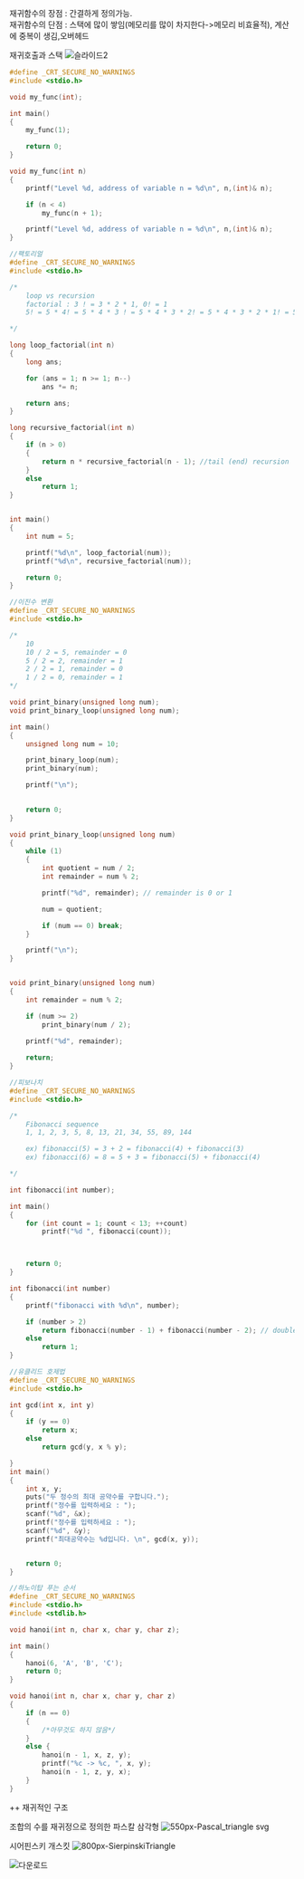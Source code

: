 
재귀함수의 장점 : 간결하게 정의가능. <br/>
재귀함수의 단점 : 스택에 많이 쌓임(메모리를 많이 차지한다->메모리 비효율적),
                 계산에 중복이 생김,오버헤드
                 
재귀호출과 스택
![슬라이드2](https://user-images.githubusercontent.com/92626903/212695332-c9c65dd4-defd-4eb9-92be-6bb832986c0b.JPG)

```c
#define _CRT_SECURE_NO_WARNINGS
#include <stdio.h>

void my_func(int);

int main()
{
    my_func(1);

    return 0;
}

void my_func(int n)
{
    printf("Level %d, address of variable n = %d\n", n,(int)& n);

    if (n < 4)
        my_func(n + 1);

    printf("Level %d, address of variable n = %d\n", n,(int)& n);
}
```

```c
//팩토리얼
#define _CRT_SECURE_NO_WARNINGS
#include <stdio.h>

/*
    loop vs recursion
    factorial : 3 ! = 3 * 2 * 1, 0! = 1
    5! = 5 * 4! = 5 * 4 * 3 ! = 5 * 4 * 3 * 2! = 5 * 4 * 3 * 2 * 1! = 5 * 4 * 3 * 2 * 1 * 0!

*/

long loop_factorial(int n) 
{
    long ans;

    for (ans = 1; n >= 1; n--)
        ans *= n;

    return ans;
}

long recursive_factorial(int n)
{
    if (n > 0)
    {
        return n * recursive_factorial(n - 1); //tail (end) recursion
    }
    else
        return 1;
}


int main()
{
    int num = 5;

    printf("%d\n", loop_factorial(num));
    printf("%d\n", recursive_factorial(num));

    return 0;
}
```

```c
//이진수 변환
#define _CRT_SECURE_NO_WARNINGS
#include <stdio.h>

/*
    10
    10 / 2 = 5, remainder = 0
    5 / 2 = 2, remainder = 1
    2 / 2 = 1, remainder = 0
    1 / 2 = 0, remainder = 1
*/

void print_binary(unsigned long num);
void print_binary_loop(unsigned long num);

int main()
{
    unsigned long num = 10;

    print_binary_loop(num);
    print_binary(num);

    printf("\n");

    
    return 0;
}

void print_binary_loop(unsigned long num)
{
    while (1)
    {
        int quotient = num / 2;
        int remainder = num % 2;

        printf("%d", remainder); // remainder is 0 or 1

        num = quotient;

        if (num == 0) break;
    }

    printf("\n");
}


void print_binary(unsigned long num)
{
    int remainder = num % 2;

    if (num >= 2)
        print_binary(num / 2);
        
    printf("%d", remainder);

    return;
}
```

```c
//피보나치 
#define _CRT_SECURE_NO_WARNINGS
#include <stdio.h>

/*
    Fibonacci sequence
    1, 1, 2, 3, 5, 8, 13, 21, 34, 55, 89, 144

    ex) fibonacci(5) = 3 + 2 = fibonacci(4) + fibonacci(3)
    ex) fibonacci(6) = 8 = 5 + 3 = fibonacci(5) + fibonacci(4)

*/

int fibonacci(int number);

int main()
{
    for (int count = 1; count < 13; ++count)
        printf("%d ", fibonacci(count));



    return 0;
}

int fibonacci(int number)
{
    printf("fibonacci with %d\n", number);

    if (number > 2)
        return fibonacci(number - 1) + fibonacci(number - 2); // double recursion
    else
        return 1;
}


```

```c
//유클리드 호제법
#define _CRT_SECURE_NO_WARNINGS
#include <stdio.h>

int gcd(int x, int y)
{
    if (y == 0)
        return x;
    else
        return gcd(y, x % y);

}
int main()
{
    int x, y;
    puts("두 정수의 최대 공약수를 구합니다.");
    printf("정수를 입력하세요 : ");
    scanf("%d", &x);
    printf("정수를 입력하세요 : ");
    scanf("%d", &y);
    printf("최대공약수는 %d입니다. \n", gcd(x, y));


    return 0;
}
```

```c
//하노이탑 푸는 순서
#define _CRT_SECURE_NO_WARNINGS
#include <stdio.h>
#include <stdlib.h>

void hanoi(int n, char x, char y, char z);

int main()
{
    hanoi(6, 'A', 'B', 'C');
    return 0;
}

void hanoi(int n, char x, char y, char z)
{
    if (n == 0)
    {
        /*아무것도 하지 않음*/
    }
    else {
        hanoi(n - 1, x, z, y);
        printf("%c -> %c, ", x, y);
        hanoi(n - 1, z, y, x);
    }
}
```

++ 재귀적인 구조

조합의 수를 재귀정으로 정의한 파스칼 삼각형
![550px-Pascal_triangle svg](https://user-images.githubusercontent.com/92626903/212696434-5df73195-51d3-41ab-81a7-d8d9f9642d3e.png)

시어핀스키 개스킷
![800px-SierpinskiTriangle](https://user-images.githubusercontent.com/92626903/212696637-29f821ca-199d-4668-b406-2413a8042c22.png)

![다운로드](https://user-images.githubusercontent.com/92626903/212697095-468c9196-167b-443d-a511-59800019e68b.jpeg)



